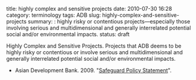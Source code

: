 title: highly complex and sensitive projects
date: 2010-07-30 16:28
category: terminology
tags: ADB
slug: highly-complex-and-sensitive-projects
summary: : highly risky or contentious projects&mdash;especially those involving serious and multidimensional and generally interrelated potential social and/or environmental impacts.
status: draft



Highly Complex and Sensitive Projects. Projects that ADB deems to be highly risky or
contentious or involve serious and multidimensional and generally interrelated potential social and/or environmental impacts.


* Asian Development Bank. 2009. "[Safeguard Policy Statement](http://www.adb.org/sites/default/files/institutional-document/32056/safeguard-policy-statement-june2009.pdf)".
